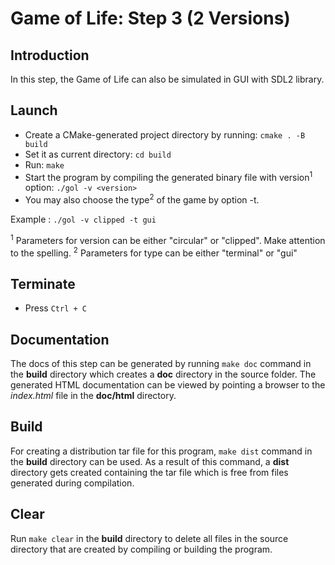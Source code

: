 # Game of Life: Step 3 (2 Versions)

## Introduction
In this step, the Game of Life can also be simulated in GUI with SDL2 library. 

## Launch
- Create a CMake-generated project directory by running: `cmake . -B build`
- Set it as current directory: `cd build`
- Run: `make`
- Start the program by compiling the generated binary file with version<sup>1</sup> option: `./gol -v <version>`
- You may also choose the type<sup>2</sup> of the game by option -t.

Example : `./gol -v clipped -t gui`

<sup>1</sup> Parameters for version can be either "circular" or "clipped". Make attention to the spelling.
<sup>2</sup> Parameters for type can be either "terminal" or "gui"

## Terminate
- Press `Ctrl + C`

## Documentation
The docs of this step can be generated by running `make doc` command in the **build** directory which creates a **doc** directory in the source folder. The generated HTML documentation can be viewed by pointing a browser to the *index.html* file in the **doc/html** directory.

## Build
For creating a distribution tar file for this program, `make dist` command in the **build** directory can be used. As a result of this command, a **dist** directory gets created containing the tar file which is free from files generated during compilation.

## Clear
Run `make clear` in the **build** directory to delete all files in the source directory that are created by compiling or building the program.
